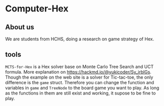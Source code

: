 # Computer-Hex
## About us
We are students from HCHS, doing a research on game strategy of Hex.

## tools
`MCTS-for-Hex` is a Hex solver base on Monte Carlo Tree Search and UCT formula. More explanation on https://hackmd.io/@yukicoder/Sy_irblGs. Though the example on the web site is a solver for Tic-tac-toe, the only difference is the `game` struct. Therefore you can change the function and variables in `game` and `TreeNode` to the board game you want to play. As long as the functions in them are still exist and working, it supose to be fine to play.
